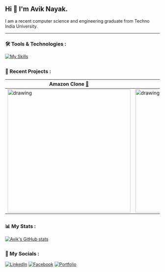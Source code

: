 ## Hi 👋 I'm Avik Nayak.


I am a recent computer science and engineering graduate from Techno India University.

---

### 🛠️ Tools & Technologies :
[![My Skills](https://skillicons.dev/icons?i=cpp,js,html,css,react,redux,tailwind,styledcomponents,sass,git,github,md,vscode)](https://skillicons.dev)

##




### 📅 Recent Projects :

| Amazon Clone [🔗](https://github.com/AvikNayak22/Amazon-clone) | searxyz [🔗](https://github.com/AvikNayak22/searxyz)  | React Invoice Generator  [🔗](https://github.com/AvikNayak22/React-Invoice) |
| ----------------------------------- | ----------------------------------- | ------------------------------------------- |
|<img src="https://github.com/AvikNayak22/AvikNayak22/assets/110925067/a219860d-70c6-48fd-944b-327b57e5862e" alt="drawing" width="400"/> | <img src="https://github.com/AvikNayak22/AvikNayak22/assets/110925067/ce660658-fb37-4147-93c7-b832d1592ca7" alt="drawing" width="400"/> | <img src="https://github.com/AvikNayak22/AvikNayak22/assets/110925067/3257a444-29d9-4c90-a7d2-35510007f617" alt="drawing" width="400"/> |



##


### 📊 My Stats :
[![Avik's GitHub stats](https://github-readme-stats.vercel.app/api?username=AvikNayak22&show_icons=true&theme=dark)](https://github.com/AvikNayak22/github-readme-stats)

##

### 📱 My Socials :

[![LinkedIn](https://img.shields.io/badge/LinkedIn-0077B5?style=for-the-badge&logo=linkedin&logoColor=white)](https://www.linkedin.com/in/avik-nayak-50b667222/)
[![Facebook](https://img.shields.io/badge/Facebook-%231877F2.svg?style=for-the-badge&logo=Facebook&logoColor=white)](https://www.facebook.com/profile.php?id=61552946880967)
[![Portfolio](https://img.shields.io/badge/website-000000?style=for-the-badge&logo=About.me&logoColor=white)](https://aviknayak.vercel.app/)



